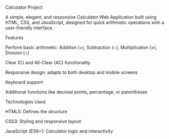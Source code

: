 Calculator Project

A simple, elegant, and responsive Calculator Web Application built using HTML, CSS, and JavaScript, designed for quick arithmetic operations with a user-friendly interface.


Features


Perform basic arithmetic: Addition (+), Subtraction (−), Multiplication (×), Division (÷)

Clear (C) and All-Clear (AC) functionality

Responsive design: adapts to both desktop and mobile screens

Keyboard support 

Additional functions like decimal points, percentage, or parentheses 



Technologies Used 


HTML5: Defines the structure

CSS3: Styling and responsive layout

JavaScript (ES6+): Calculator logic and interactivity
